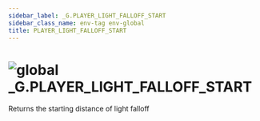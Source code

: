 ```yaml
---
sidebar_label: _G.PLAYER_LIGHT_FALLOFF_START
sidebar_class_name: env-tag env-global
title: PLAYER_LIGHT_FALLOFF_START
---
```


# <img src='/img/wiki/global.png' alt='global' classname='env-tag' /> **_G**.PLAYER_LIGHT_FALLOFF_START
Returns the starting distance of light falloff<br/>
